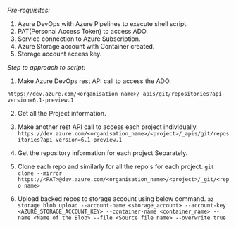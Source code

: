 _Pre-requisites:_

1. Azure DevOps with Azure Pipelines to execute shell script. 
2. PAT(Personal Access Token) to access ADO.
3. Service connection to Azure Subscription.
4. Azure Storage account with Container created.
5. Storage account access key.

_Step to approach to script:_

1. Make Azure DevOps rest API call to access the ADO.

  ```https://dev.azure.com/<organisation_name>/_apis/git/repositories?api-version=6.1-preview.1```
  
2. Get all the Project information.

3. Make another rest API call to access each project individually.
   ```https://dev.azure.com/<organisation_name>/<project>/_apis/git/repositories?api-version=6.1-preview.1```

4. Get the repository information for each project Separately.

5. Clone each repo and similarly for all the repo's for each project.
   ```git clone --mirror https://<PAT>@dev.azure.com/<organisation_name>/<project>/_git/<repo name>```

6. Upload backed repos to storage account using below command.
   ```az storage blob upload --account-name <storage_account> --account-key <AZURE_STORAGE_ACCOUNT_KEY> --container-name <container_name> --name <Name of the Blob> --file <Source file name> --overwrite true```
